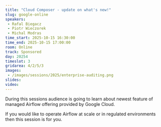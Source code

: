 ```yaml
---
title: "Cloud Composer - update on what's new!"
slug: google-online
speakers:
 - Rafal Biegacz
 - Piotr Wieczorek
 - Michal Modras
time_start: 2025-10-15 16:30:00
time_end: 2025-10-15 17:00:00
room: Online
track: Sponsored
day: 20254
timeslot: 3
gridarea: 4/2/5/3
images:
 - /images/sessions/2025/enterprise-auditing.png
slides:
video:
---
```


During this sessions audience is going to learn about newest feature of managed Airflow offering provided by Google Cloud.

If you would like to operate Airflow at scale or in regulated environments then this session is for you.